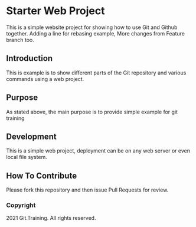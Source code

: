 # Starter Web Project

This is a simple website project for showing how to use Git and Github together. Adding a line for rebasing example, More changes from Feature branch too.

## Introduction

This is example is to show different parts of the Git repository and various commands using a web project.

## Purpose 

As stated above, the main purpose is to provide simple example for git training

## Development

This is a simple web project, deployment can be on any web server or even local file system.

## How To Contribute

Please fork this repository and then issue Pull Requests for review.


### Copyright

2021 Git.Training. All rights reserved.